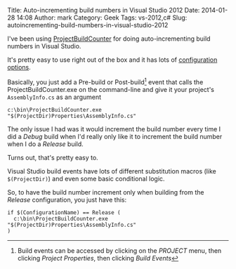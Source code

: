 Title: Auto-incrementing build numbers in Visual Studio 2012
Date: 2014-01-28 14:08
Author: mark
Category: Geek
Tags: vs-2012,c#
Slug: autoincrementing-build-numbers-in-visual-studio-2012

I've been using [ProjectBuildCounter](http://build.codeplex.com/) for doing auto-incrementing build numbers in Visual Studio.

It's pretty easy to use right out of the box and it has lots of [configuration options](https://www.youtube.com/watch?v=macLx-i6syA).

Basically, you just add a Pre-build or Post-build[^1] event that calls the ProjectBuildCounter.exe on the command-line and give it your project's `AssemblyInfo.cs` as an argument

    c:\bin\ProjectBuildCounter.exe "$(ProjectDir)Properties\AssemblyInfo.cs"

The only issue I had was it would increment the build number every time I did a *Debug* build when I'd really only like it to increment the build number when I do a *Release* build.


Turns out, that's pretty easy to.

Visual Studio build events have lots of different substitution macros (like `$(ProjectDir)`) and even some basic conditional logic.

So, to have the build number increment only when building from the *Release* configuration, you just have this:

    if $(ConfigurationName) == Release (
      c:\bin\ProjectBuildCounter.exe "$(ProjectDir)Properties\AssemblyInfo.cs"
    )

[^1]: Build events can be accessed by clicking on the _PROJECT_ menu, then clicking _Project Properties_, then clicking _Build Events_ 
